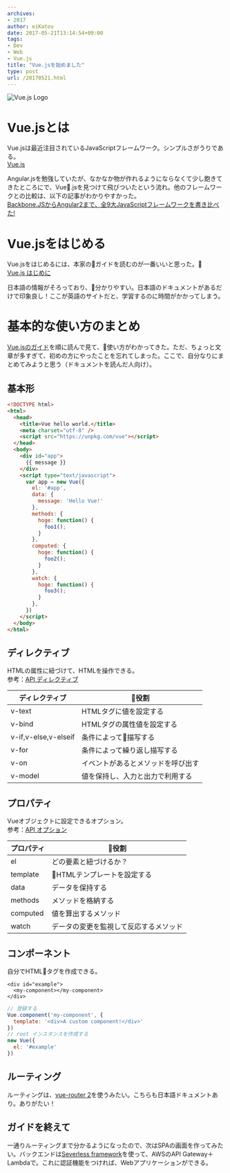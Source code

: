 ```yaml
---
archives:
- 2017
author: eiKatou
date: 2017-05-21T13:14:54+09:00
tags:
- Dev
- Web
- Vue.js
title: "Vue.jsを始めました"
type: post
url: /20170521.html
---
```


![Vue.js Logo](/blog/uploads/logo/vue.png)

# Vue.jsとは
Vue.jsは最近注目されているJavaScriptフレームワーク。シンプルさがうりである。  
[Vue.js](https://jp.vuejs.org/v2/guide/index.html)

<!--more-->

Angular.jsを勉強していたが、なかなか物が作れるようにならなくて少し飽きてきたところにで、Vue.jsを見つけて飛びついたという流れ。他のフレームワークとの比較は、以下の記事がわかりやすかった。  
[Backbone.JSからAngular2まで、全9大JavaScriptフレームワークを書き比べた!](http://paiza.hatenablog.com/entry/2015/03/11/Backbone_JS%E3%81%8B%E3%82%89Angular2%E3%81%BE%E3%81%A7%E3%80%81%E5%85%A89%E5%A4%A7JavaScript%E3%83%95%E3%83%AC%E3%83%BC%E3%83%A0%E3%83%AF%E3%83%BC%E3%82%AF%E3%82%92%E6%9B%B8%E3%81%8D%E6%AF%94%E3%81%B9)


# Vue.jsをはじめる
Vue.jsをはじめるには、本家のガイドを読むのが一番いいと思った。  
[Vue.js はじめに](https://jp.vuejs.org/v2/guide/)

日本語の情報がそろっており、分かりやすい。日本語のドキュメントがあるだけで印象良し！ここが英語のサイトだと、学習するのに時間がかかってしまう。

# 基本的な使い方のまとめ
[Vue.jsのガイド](https://jp.vuejs.org/v2/guide/)を順に読んで見て、使い方がわかってきた。ただ、ちょっと文章が多すぎて、初めの方にやったことを忘れてしまった。ここで、自分なりにまとめてみようと思う（ドキュメントを読んだ人向け）。

## 基本形
```html
<!DOCTYPE html>
<html>
  <head>
    <title>Vue hello world.</title>
    <meta charset="utf-8" />
    <script src="https://unpkg.com/vue"></script>
  </head>
  <body>
    <div id="app">
      {{ message }}
    </div>
    <script type="text/javascript">
      var app = new Vue({
        el: '#app',
        data: {
          message: 'Hello Vue!'
        },
        methods: {
          hoge: function() {
            foo1();
          }
        },
        computed: {
          hoge: function() {
            foo2();
          }
        },
        watch: {
          hoge: function() {
            foo3();
          }
        },
      })
    </script>
  </body>
</html>
```

## ディレクティブ
HTMLの属性に紐づけて、HTMLを操作できる。  
参考：[API ディレクティブ](https://jp.vuejs.org/v2/api/#ディレクティブ)

ディレクティブ | 役割
--- | ---
v-text|HTMLタグに値を設定する
v-bind|HTMLタグの属性値を設定する
v-if,v-else,v-elseif|条件によって描写する
v-for|条件によって繰り返し描写する
v-on|イベントがあるとメソッドを呼び出す
v-model|値を保持し、入力と出力で利用する


## プロパティ
Vueオブジェクトに設定できるオプション。  
参考：[API オプション](https://jp.vuejs.org/v2/api/#オプション-データ)

プロパティ | 役割
--- | ---
el | どの要素と紐づけるか？
template | HTMLテンプレートを設定する
data|データを保持する
methods|メソッドを格納する
computed|値を算出するメソッド
watch|データの変更を監視して反応するメソッド

## コンポーネント
自分でHTMLタグを作成できる。
```
<div id="example">
  <my-component></my-component>
</div>
```
```javascript
// 登録する
Vue.component('my-component', {
  template: '<div>A custom component!</div>'
})
// root インスタンスを作成する
new Vue({
  el: '#example'
})
```

## ルーティング
ルーティングは、[vue-router 2](https://router.vuejs.org/ja/)を使うみたい。こちらも日本語ドキュメントあり。ありがたい！

## ガイドを終えて
一通りルーティングまで分かるようになったので、次はSPAの画面を作ってみたい。バックエンドは[Severless framework](https://github.com/serverless/serverless)を使って、AWSのAPI Gateway＋Lambdaで。これに認証機能をつければ、Webアプリケーションができる。